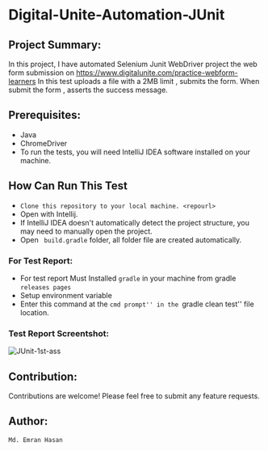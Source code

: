 # Digital-Unite-Automation-JUnit
## Project Summary:
In this project, I have automated Selenium Junit WebDriver project the web form submission on https://www.digitalunite.com/practice-webform-learners  In this test uploads a file with a 2MB limit , submits the form. When submit the form , asserts the success message.

## Prerequisites:
- Java
- ChromeDriver
- To run the tests, you will need IntelliJ IDEA software installed on your machine.
## How Can Run This Test
- ``Clone this repository to your local machine. <repourl>``
- Open with Intellij.
- If IntelliJ IDEA doesn't automatically detect the project structure, you may need to manually open the project.
- Open ``  build.gradle `` folder, all folder file are created automatically.
### For Test Report:
- For test report Must Installed `` gradle `` in your machine from gradle `` releases pages ``
- Setup environment variable
-  Enter this command at the ``cmd prompt'' in the ``gradle clean test'' file location.
  
### Test Report Screentshot:

![JUnit-1st-ass](https://github.com/emran-hasan/Digital-Unit-Automation/assets/35032467/b87439fb-6cb4-4c52-b4df-0da7db3518a3)

## Contribution:
Contributions are welcome! Please feel free to submit any feature requests.

## Author:
``Md. Emran Hasan``

